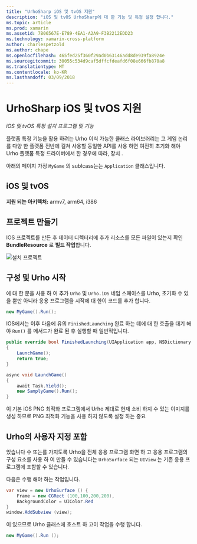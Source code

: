 ```yaml
---
title: "UrhoSharp iOS 및 tvOS 지원"
description: "iOS 및 tvOS UrhoSharp에 대 한 기능 및 특정 설정 합니다."
ms.topic: article
ms.prod: xamarin
ms.assetid: 7B06567E-E789-4EA1-A2A9-F3B2212EDD23
ms.technology: xamarin-cross-platform
author: charlespetzold
ms.author: chape
ms.openlocfilehash: 465fed25f360f29ad0b63146add8de939fa8924e
ms.sourcegitcommit: 30055c534d9caf5dffcfdeafd6f08e666fb870a8
ms.translationtype: MT
ms.contentlocale: ko-KR
ms.lasthandoff: 03/09/2018
---
```

# <a name="urhosharp-ios-and-tvos-support"></a>UrhoSharp iOS 및 tvOS 지원

_iOS 및 tvOS 특정 설치 프로그램 및 기능_

플랫폼 특정 기능을 활용 하려는 Urho 이식 가능한 클래스 라이브러리는 고 게임 논리를 다양 한 플랫폼 전반에 걸쳐 사용할 동일한 API를 사용 하면 여전히 초기화 해야 Urho 플랫폼 특정 드라이버에서 한 경우에 따라, 장치 .

아래의 페이지 가정 `MyGame` 의 sublcass는는 `Application` 클래스입니다.

## <a name="ios-and-tvos"></a>iOS 및 tvOS

**지원 되는 아키텍처:** armv7, arm64, i386

## <a name="creating-a-project"></a>프로젝트 만들기

IOS 프로젝트를 만든 후 데이터 디렉터리에 추가 리소스를 모든 파일이 있는지 확인 **BundleResource** 로 **빌드 작업**합니다.

![설치 프로젝트](ios-images/image-4.png "Resources 디렉터리에 데이터 추가")

## <a name="configuring-and-launching-urho"></a>구성 및 Urho 시작

에 대 한 문을 사용 하 여 추가 `Urho` 및 `Urho.iOS` 네임 스페이스를 Urho, 초기화 수 있을 뿐만 아니라 응용 프로그램을 시작에 대 한이 코드를 추가 합니다.

```csharp
new MyGame().Run();
```

IOS에서는 이후 다음에 유의 `FinishedLaunching` 완료 하는 데에 대 한 호출을 대기 해야 `Run()` 를 메서드가 완료 된 후 실행할 때 일반적입니다.

```csharp
public override bool FinishedLaunching(UIApplication app, NSDictionary options)
{
    LaunchGame();
    return true;
}

async void LaunchGame()
{
    await Task.Yield();
    new SamplyGame().Run();
}
```

이 기본 iOS PNG 최적화 프로그램에서 Urho 제대로 현재 소비 하지 수 있는 이미지를 생성 하므로 PNG 최적화 기능을 사용 하지 않도록 설정 하는 중요

## <a name="custom-embedding-of-urho"></a>Urho의 사용자 지정 포함

있습니다 수 또는를 가지도록 Urho을 전체 응용 프로그램 화면 하 고 응용 프로그램의 구성 요소를 사용 하 여 만들 수 있습니다는 `UrhoSurface` 되는 `UIView` 는 기존 응용 프로그램에 포함할 수 있습니다.

다음은 수행 해야 하는 작업입니다.

```csharp
var view = new UrhoSurface () {
    Frame = new CGRect (100,100,200,200),
    BackgroundColor = UIColor.Red
}
window.AddSubview (view);
```

이 있으므로 Urho 클래스에 호스트 하 고이 작업을 수행 합니다.

```csharp
new MyGame().Run ();
```

